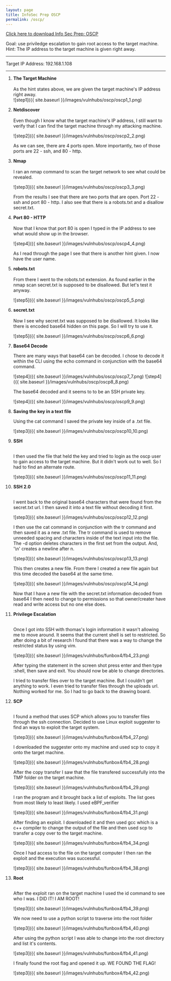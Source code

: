 ```yaml
---
layout: page
title: InfoSec Prep OSCP
permalink: /oscp/
---
```


[Click here to download Info Sec Prep: OSCP](https://www.vulnhub.com/entry/infosec-prep-oscp,508/)<br>

Goal: use priviledge escalation to gain root access to the target machine.<br>
Hint: The IP address to the target machine is given right away.<br>
<hr>
Target IP Address: 192.168.1.108
<hr>

1. **The Target Machine**<br><br>
     As the hint states above, we are given the target machine's IP address right away.<br>
     ![step1]({{ site.baseurl }}/images/vulnhubs/oscp/oscp1_1.png)


1.  **Netdiscover**<br><br>
     Even though I know what the target machine's IP address, I still want to verify that I can find the target        machine through my attacking machine.<br>

     ![step2]({{ site.baseurl }}/images/vulnhubs/oscp/oscp2_2.png)

     As we can see, there are 4 ports open. More importantly, two of those ports are 22 - ssh, and 80 - http.<br> 

1. **Nmap**<br><br>
     I ran an nmap command to scan the target network to see what could be revealed.<br>

     ![step3]({{ site.baseurl }}/images/vulnhubs/oscp/oscp3_3.png)

     From the results I see that there are two ports that are open. Port 22 - ssh and port 80 - http. I also see        that there is a robots.txt and a disallow secret.txt.<br>

1. **Port 80 - HTTP**<br><br>
     Now that I know that port 80 is open I typed in the IP address to see what would show up in the browser.<br>
     
     ![step4]({{ site.baseurl }}/images/vulnhubs/oscp/oscp4_4.png)
     
     As I read through the page I see that there is another hint given. I now have the user name.<br>
     
 1. **robots.txt**<br><br>
     From there I went to the robots.txt extension. As found earlier in the nmap scan secret.txt is supposed to be      disallowed. But let's test it anyway.<br>  
        
     ![step5]({{ site.baseurl }}/images/vulnhubs/oscp/oscp5_5.png)
        
 1. **secret.txt**<br><br>
     Now I see why secret.txt was supposed to be disallowed. It looks like there is encoded base64 hidden on this      page. So I will try to use it.<br>  
     
     ![step5]({{ site.baseurl }}/images/vulnhubs/oscp/oscp6_6.png)
     
1. **Base64 Decode**

     There are many ways that base64 can be decoded. I chose to decode it within the CLI using the echo command in      conjunction with the base64 command.<br> 
     
     ![step4]({{ site.baseurl }}/images/vulnhubs/oscp/oscp7_7.png)
     ![step4]({{ site.baseurl }}/images/vulnhubs/oscp/oscp8_8.png)
     
     The base64 decoded and it seems to to be an SSH private key.<br>
     
     ![step4]({{ site.baseurl }}/images/vulnhubs/oscp/oscp9_9.png)
     
1. **Saving the key in a text file**

     Using the cat command I saved the private key inside of a .txt file.<br>
     
      ![step3]({{ site.baseurl }}/images/vulnhubs/oscp/oscp10_10.png)
      
1. **SSH**<br><br>
     
     I then used the file that held the key and tried to login as the oscp user to gain access to the target            machine. But it didn't work out to well. So I had to find an alternate route.<br> 
     
     ![step3]({{ site.baseurl }}/images/vulnhubs/oscp/oscp11_11.png)
     
1. **SSH 2.0**<br><br>
     
     I went back to the original base64 characters that were found from the secret.txt url. I then saved it into a      text file without decoding it first.<br>
 
     ![step3]({{ site.baseurl }}/images/vulnhubs/oscp/oscp12_12.png)
     
     I then use the cat command in conjunction with the tr command and then saved it as a new .txt file. The tr        command is used to remove unneeded spacing and characters inside of the text input into the file. The -d          option deletes characters in the first set from the output. And, '\n' creates a newline after n.<br>
     
    ![step3]({{ site.baseurl }}/images/vulnhubs/oscp/oscp13_13.png)
    
    This then creates a new file. From there I created a new file again but this time decoded the base64 at the       same time. 
     
    ![step3]({{ site.baseurl }}/images/vulnhubs/oscp/oscp14_14.png)
    
    Now that I have a new file with the secret.txt information decoded from base64 I then need to change to permissions so that owner/creater have read and write access but no       one else does. 
1. **Privilege Escalation**<br><br>

     Once I got into SSH with thomas's login information it wasn't allowing me to move around. It seems that the current shell is set to restricted. So after doing a bit of research I found that there was a way to change the restricted status by using vim.

     ![step3]({{ site.baseurl }}/images/vulnhubs/funbox4/fb4_23.png)
     
     After typing the statement in the screen shot press enter and then type :shell, then save and exit. You should now be able to change directories.
     
     I tried to transfer files over to the target machine. But I couldn't get anything to work. I even tried to transfer files through the uploads url. Nothing worked for me. So I had to go back to the drawing board.
     
1. **SCP**<br><br>

     I found a method that uses SCP which allows you to transfer files through the ssh connection. Decided to use Linux exploit suggester to find an ways to exploit the target system. 
     
     ![step3]({{ site.baseurl }}/images/vulnhubs/funbox4/fb4_27.png)
     
     I downloaded the suggester onto my machine and used scp to copy it onto the target machine. 
     
     ![step3]({{ site.baseurl }}/images/vulnhubs/funbox4/fb4_28.png)
     
     After the copy transfer I saw that the file transfered successfully into the TMP folder on the target machine. 
     
      ![step3]({{ site.baseurl }}/images/vulnhubs/funbox4/fb4_29.png)
      
      I ran the program and it brought back a list of exploits. The list goes from most likely to least likely. I used eBPF_verifier
     
      ![step3]({{ site.baseurl }}/images/vulnhubs/funbox4/fb4_31.png)
      
      After finding an exploit. I downloaded it and then used gcc which is a c++ compiler to change the output of the file and then used scp to transfer a copy over to the target machine.
      
      ![step3]({{ site.baseurl }}/images/vulnhubs/funbox4/fb4_34.png)
      
      Once I had access to the file on the target computer I then ran the exploit and the execution was successful. 
      
      ![step3]({{ site.baseurl }}/images/vulnhubs/funbox4/fb4_38.png)
      
1. **Root**<br><br>

     After the exploit ran on the target machine I used the id command to see who I was. I DID IT! I AM ROOT!
     
     ![step3]({{ site.baseurl }}/images/vulnhubs/funbox4/fb4_39.png)
     
     We now need to use a python script to traverse into the root folder
     
     ![step3]({{ site.baseurl }}/images/vulnhubs/funbox4/fb4_40.png)
     
     After using the python script I was able to change into the root directory and list it's contents. 
     
     ![step3]({{ site.baseurl }}/images/vulnhubs/funbox4/fb4_41.png)
     
     I finally found the root flag and opened it up. WE FOUND THE FLAG!
     
     ![step3]({{ site.baseurl }}/images/vulnhubs/funbox4/fb4_42.png)
      
